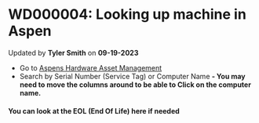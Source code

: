 # WD000004: Looking up machine in Aspen
Updated by **Tyler Smith** on **09-19-2023**

- Go to [Aspens Hardware Asset Management](https://adidasaspen.service-now.com/now/nav/ui/classic/params/target/cmdb_ci_computer_list.do%3Fsysparm_userpref_module%3D992fd75ddbcd0704c62efd651d96192b%26sysparm_view%3Dcomputer%26sysparm_query%3Dsys_class_name%253Dcmdb_ci_computer%255EORsys_class_name%253Dx_jamfs_jamf_app_jamf_computer%255EEQ)
- Search by Serial Number (Service Tag) or Computer Name
**- You may need to move the columns around to be able to Click on the computer name.**

#### You can look at the EOL (End Of Life) here if needed
